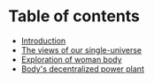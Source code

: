 # Table of contents

* [Introduction](README.md)
* [The views of our single-universe](whole-universe-in-a-single-image.md)
* [Exploration of woman body](exploration-of-woman-body.md)
* [Body's decentralized power plant](bodys-decentralized-power-plant.md)

